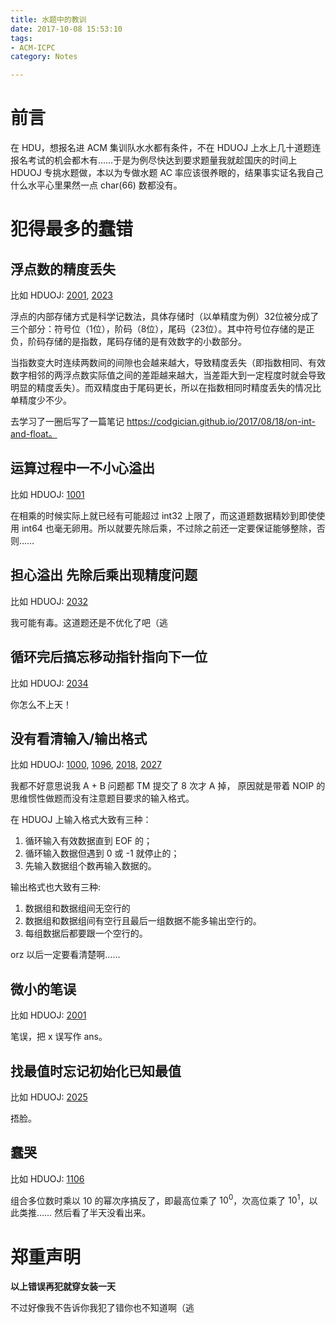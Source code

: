 ```yaml
---
title: 水题中的教训
date: 2017-10-08 15:53:10
tags: 
- ACM-ICPC
category: Notes

---
```


# 前言

在 HDU，想报名进 ACM 集训队水水都有条件，不在 HDUOJ 上水上几十道题连报名考试的机会都木有……于是为例尽快达到要求题量我就趁国庆的时间上 HDUOJ 专挑水题做，本以为专做水题 AC 率应该很养眼的，结果事实证名我自己什么水平心里果然一点 char(66) 数都没有。



# 犯得最多的蠢错



## 浮点数的精度丢失

比如 HDUOJ: [2001](http://acm.hdu.edu.cn/showproblem.php?pid=2001), [2023](http://acm.hdu.edu.cn/showproblem.php?pid=2023)

浮点的内部存储方式是科学记数法，具体存储时（以单精度为例）32位被分成了三个部分：符号位（1位），阶码（8位），尾码（23位）。其中符号位存储的是正负，阶码存储的是指数，尾码存储的是有效数字的小数部分。

当指数变大时连续两数间的间隙也会越来越大，导致精度丢失（即指数相同、有效数字相邻的两浮点数实际值之间的差距越来越大，当差距大到一定程度时就会导致明显的精度丢失）。而双精度由于尾码更长，所以在指数相同时精度丢失的情况比单精度少不少。

去学习了一圈后写了一篇笔记 https://codgician.github.io/2017/08/18/on-int-and-float。



## 运算过程中一不小心溢出

比如 HDUOJ: [1001](http://acm.hdu.edu.cn/showproblem.php?pid=1001)

在相乘的时候实际上就已经有可能超过 int32 上限了，而这道题数据精妙到即使使用 int64 也毫无卵用。所以就要先除后乘，不过除之前还一定要保证能够整除，否则……

 

## 担心溢出 先除后乘出现精度问题

比如 HDUOJ: [2032](http://acm.hdu.edu.cn/showproblem.php?pid=2032)

我可能有毒。这道题还是不优化了吧（逃



## 循环完后搞忘移动指针指向下一位

比如 HDUOJ: [2034](http://acm.hdu.edu.cn/showproblem.php?pid=2034)

你怎么不上天！



## 没有看清输入/输出格式

比如 HDUOJ: [1000](http://acm.hdu.edu.cn/showproblem.php?pid=1000), [1096](http://acm.hdu.edu.cn/showproblem.php?pid=1096), [2018](http://acm.hdu.edu.cn/showproblem.php?pid=2018), [2027](http://acm.hdu.edu.cn/showproblem.php?pid=2027) 

我都不好意思说我 A + B 问题都 TM 提交了 8 次才 A 掉， 原因就是带着 NOIP 的思维惯性做题而没有注意题目要求的输入格式。

在 HDUOJ 上输入格式大致有三种：

1. 循环输入有效数据直到 EOF 的；
2. 循环输入数据但遇到 0 或 -1 就停止的；
3. 先输入数据组个数再输入数据的。

输出格式也大致有三种:

1. 数据组和数据组间无空行的
2. 数据组和数据组间有空行且最后一组数据不能多输出空行的。
3. 每组数据后都要跟一个空行的。

orz 以后一定要看清楚啊……



## 微小的笔误

比如 HDUOJ: [2001](http://acm.hdu.edu.cn/showproblem.php?pid=2001)

笔误，把 x 误写作 ans。



## 找最值时忘记初始化已知最值

比如 HDUOJ: [2025](http://acm.hdu.edu.cn/showproblem.php?pid=2025)

捂脸。



## 蠢哭

比如 HDUOJ: [1106](http://acm.hdu.edu.cn/showproblem.php?pid=1106)

组合多位数时乘以 10 的幂次序搞反了，即最高位乘了 $10^0$，次高位乘了 $10^1$，以此类推…… 然后看了半天没看出来。



# 郑重声明

**以上错误再犯就穿女装一天**

不过好像我不告诉你我犯了错你也不知道啊（逃